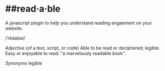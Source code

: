 ##read·a·ble
==========

A javascript plugin to help you understand reading engaement on your website. 

/ˈrēdəbəl/

*Adjective*
(of a text, script, or code) Able to be read or deciphered; legible.
Easy or enjoyable to read: "a marvelously readable book".

*Synonyms*
legible